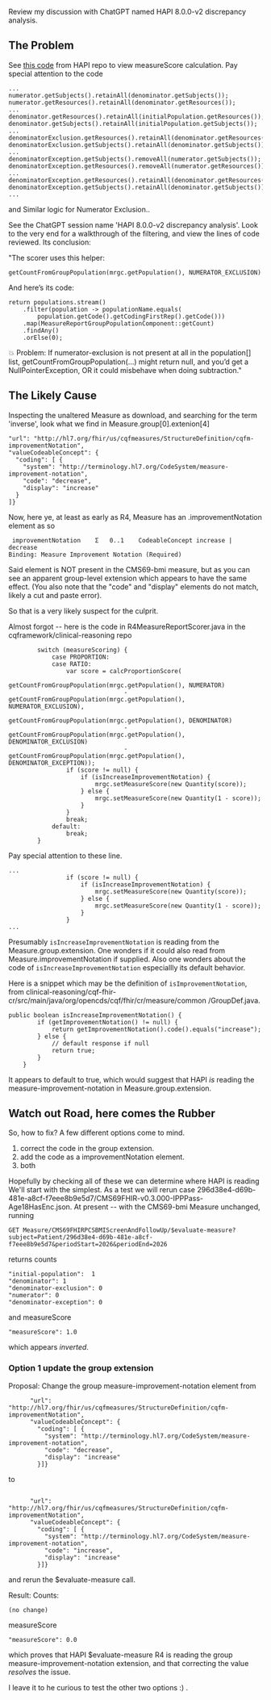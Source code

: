 Review my discussion with ChatGPT named HAPI 8.0.0-v2 discrepancy analysis. 
## The Problem

See [this code](https://github.com/cqframework/clinical-reasoning/blob/master/cqf-fhir-cr/src/main/java/org/opencds/cqf/fhir/cr/measure/common/MeasureEvaluator.java) from HAPI repo to view measureScore calculation. Pay special attention to the code 
```
...
numerator.getSubjects().retainAll(denominator.getSubjects());
numerator.getResources().retainAll(denominator.getResources());
...
denominator.getResources().retainAll(initialPopulation.getResources());
denominator.getSubjects().retainAll(initialPopulation.getSubjects());
...
denominatorExclusion.getResources().retainAll(denominator.getResources());
denominatorExclusion.getSubjects().retainAll(denominator.getSubjects());
...
denominatorException.getSubjects().removeAll(numerator.getSubjects());
denominatorException.getResources().removeAll(numerator.getResources());
...
denominatorException.getResources().retainAll(denominator.getResources());
denominatorException.getSubjects().retainAll(denominator.getSubjects());
...
```
and Similar logic for Numerator Exclusion.. 

See the ChatGPT session name 'HAPI 8.0.0-v2 discrepancy analysis'. Look to the very end for a walkthrough of the filtering, and view the lines of code reviewed. Its conclusion:

"The scorer uses this helper:
```
getCountFromGroupPopulation(mrgc.getPopulation(), NUMERATOR_EXCLUSION)
```
And here’s its code:
```
return populations.stream()
    .filter(population -> populationName.equals(
        population.getCode().getCodingFirstRep().getCode()))
    .map(MeasureReportGroupPopulationComponent::getCount)
    .findAny()
    .orElse(0);
```
💥 Problem: If numerator-exclusion is not present at all in the population[] list, getCountFromGroupPopulation(...) might return null, and you’d get a NullPointerException, OR it could misbehave when doing subtraction."

## The Likely Cause

Inspecting the unaltered Measure as download, and searching for the term 'inverse', look what we find in Measure.group[0].extenion[4]
```
"url": "http://hl7.org/fhir/us/cqfmeasures/StructureDefinition/cqfm-improvementNotation",
"valueCodeableConcept": {
  "coding": [ {
    "system": "http://terminology.hl7.org/CodeSystem/measure-improvement-notation",
    "code": "decrease",
    "display": "increase"
  }
]}
```
Now, here ye, at least as early as R4, Measure has an .improvementNotation element as so
```
 improvementNotation 	Σ	0..1	CodeableConcept	increase | decrease
Binding: Measure Improvement Notation (Required)
```
Said element is NOT present in the CMS69-bmi measure, but as you can see an apparent group-level extension which appears to have the same effect. (You also note that the "code" and "display" elements do not match, likely a cut and paste error). 

So that is a very likely suspect for the culprit. 

Almost forgot -- here is the code in R4MeasureReportScorer.java in the cqframework/clinical-reasoning repo
```
        switch (measureScoring) {
            case PROPORTION:
            case RATIO:
                var score = calcProportionScore(
                        getCountFromGroupPopulation(mrgc.getPopulation(), NUMERATOR)
                                - getCountFromGroupPopulation(mrgc.getPopulation(), NUMERATOR_EXCLUSION),
                        getCountFromGroupPopulation(mrgc.getPopulation(), DENOMINATOR)
                                - getCountFromGroupPopulation(mrgc.getPopulation(), DENOMINATOR_EXCLUSION)
                                - getCountFromGroupPopulation(mrgc.getPopulation(), DENOMINATOR_EXCEPTION));
                if (score != null) {
                    if (isIncreaseImprovementNotation) {
                        mrgc.setMeasureScore(new Quantity(score));
                    } else {
                        mrgc.setMeasureScore(new Quantity(1 - score));
                    }
                }
                break;
            default:
                break;
        }
```
Pay special attention to these line.
```
...
                if (score != null) {
                    if (isIncreaseImprovementNotation) {
                        mrgc.setMeasureScore(new Quantity(score));
                    } else {
                        mrgc.setMeasureScore(new Quantity(1 - score));
                    }
                }
...
```
Presumably `isIncreaseImprovementNotation` is reading from the Measure.group.extension. One wonders if it could also read from Measure.improvementNotation if supplied. Also one wonders about the code of `isIncreaseImprovementNotation` especiallly its default behavior. 

Here is a snippet which may be the definition of `isImprovementNotation`, from     clinical-reasoning/cqf-fhir-cr/src/main/java/org/opencds/cqf/fhir/cr/measure/common
/GroupDef.java. 
```
public boolean isIncreaseImprovementNotation() {
        if (getImprovementNotation() != null) {
            return getImprovementNotation().code().equals("increase");
        } else {
            // default response if null
            return true;
        }
    }
```

It appears to default to true, which would suggest that HAPI *is* reading the measure-improvement-notation in Measure.group.extension. 

## Watch out Road, here comes the Rubber

So, how to fix? A few different options come to mind. 
1) correct the code in the group extension. 
2) add the code as a improvementNotation element. 
3) both

Hopefully by checking all of these we can determine where HAPI is reading We'll start with the simplest. As a test we will rerun case 296d38e4-d69b-481e-a8cf-f7eee8b9e5d7/CMS69FHIR-v0.3.000-IPPPass-Age18HasEnc.json. At present -- with the CMS69-bmi Measure unchanged, running 
```
GET Measure/CMS69FHIRPCSBMIScreenAndFollowUp/$evaluate-measure?subject=Patient/296d38e4-d69b-481e-a8cf-f7eee8b9e5d7&periodStart=2026&periodEnd=2026
```
returns counts 
```
"initial-population":  1
"denominator": 1
"denominator-exclusion": 0
"numerator": 0
"denominator-exception": 0
```
and measureScore
```
"measureScore": 1.0
```
which appears *inverted*. 

### Option 1 update the group extension

Proposal: Change the group measure-improvement-notation element from
```
      "url": "http://hl7.org/fhir/us/cqfmeasures/StructureDefinition/cqfm-improvementNotation",
      "valueCodeableConcept": {
        "coding": [ {
          "system": "http://terminology.hl7.org/CodeSystem/measure-improvement-notation",
          "code": "decrease",
          "display": "increase"
        }]}
```
to
```

      "url": "http://hl7.org/fhir/us/cqfmeasures/StructureDefinition/cqfm-improvementNotation",
      "valueCodeableConcept": {
        "coding": [ {
          "system": "http://terminology.hl7.org/CodeSystem/measure-improvement-notation",
          "code": "increase",
          "display": "increase"
        }]}

```
and rerun the $evaluate-measure call. 

Result:
Counts:
```
(no change)
```
measureScore
```
"measureScore": 0.0
```
which proves that HAPI $evaluate-measure R4 is reading the group measure-improvement-notation extension, and that correcting the value *resolves* the issue. 

I leave it to he curious to test the other two options :) .
